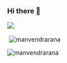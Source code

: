 ### Hi there 👋
![](https://komarev.com/ghpvc/?username=manvendrarana)




<!--
**manvendrarana/manvendrarana** is a ✨ _special_ ✨ repository because its `README.md` (this file) appears on your GitHub profile.

Here are some ideas to get you started:

- 🔭 I’m currently working on ...
- 🌱 I’m currently learning ...
- 👯 I’m looking to collaborate on ...
- 🤔 I’m looking for help with ...
- 💬 Ask me about ...
- 📫 How to reach me: ...
- 😄 Pronouns: ...
- ⚡ Fun fact: ...
-->

<p>&nbsp;<img align="center" src="https://github-readme-stats.vercel.app/api?username=manvendrarana&show_icons=true&locale=en&theme=radical" alt="manvendrarana" /></p>

<p><img align="center" src="https://github-readme-streak-stats.herokuapp.com/?user=manvendrarana&theme=radical" alt="manvendrarana" /></p>
